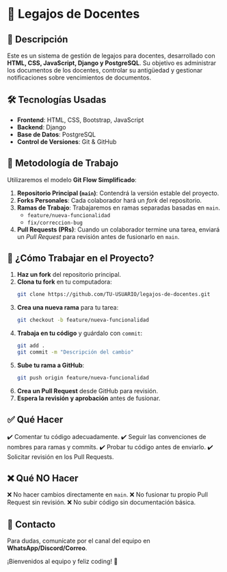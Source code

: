 # 📌 Legajos de Docentes

## 📖 Descripción
Este es un sistema de gestión de legajos para docentes, desarrollado con **HTML, CSS, JavaScript, Django y PostgreSQL**. Su objetivo es administrar los documentos de los docentes, controlar su antigüedad y gestionar notificaciones sobre vencimientos de documentos.

## 🛠️ Tecnologías Usadas
- **Frontend**: HTML, CSS, Bootstrap, JavaScript
- **Backend**: Django
- **Base de Datos**: PostgreSQL
- **Control de Versiones**: Git & GitHub

## 📌 Metodología de Trabajo
Utilizaremos el modelo **Git Flow Simplificado**:
1. **Repositorio Principal (`main`)**: Contendrá la versión estable del proyecto.
2. **Forks Personales**: Cada colaborador hará un *fork* del repositorio.
3. **Ramas de Trabajo**: Trabajaremos en ramas separadas basadas en `main`.
   - `feature/nueva-funcionalidad`
   - `fix/correccion-bug`
4. **Pull Requests (PRs)**: Cuando un colaborador termine una tarea, enviará un *Pull Request* para revisión antes de fusionarlo en `main`.

## 🚀 ¿Cómo Trabajar en el Proyecto?
1. **Haz un fork** del repositorio principal.
2. **Clona tu fork** en tu computadora:
   ```bash
   git clone https://github.com/TU-USUARIO/legajos-de-docentes.git
   ```
3. **Crea una nueva rama** para tu tarea:
   ```bash
   git checkout -b feature/nueva-funcionalidad
   ```
4. **Trabaja en tu código** y guárdalo con `commit`:
   ```bash
   git add .
   git commit -m "Descripción del cambio"
   ```
5. **Sube tu rama a GitHub**:
   ```bash
   git push origin feature/nueva-funcionalidad
   ```
6. **Crea un Pull Request** desde GitHub para revisión.
7. **Espera la revisión y aprobación** antes de fusionar.

## ✅ Qué Hacer
✔️ Comentar tu código adecuadamente.
✔️ Seguir las convenciones de nombres para ramas y commits.
✔️ Probar tu código antes de enviarlo.
✔️ Solicitar revisión en los Pull Requests.

## ❌ Qué NO Hacer
❌ No hacer cambios directamente en `main`.
❌ No fusionar tu propio Pull Request sin revisión.
❌ No subir código sin documentación básica.

## 📢 Contacto
Para dudas, comunícate por el canal del equipo en **WhatsApp/Discord/Correo**.

¡Bienvenidos al equipo y feliz coding! 🚀
